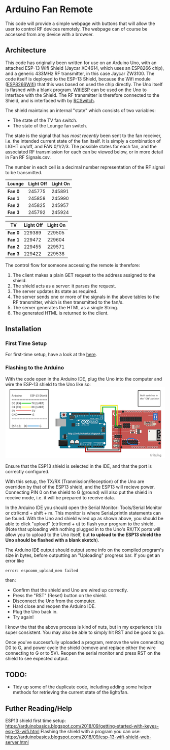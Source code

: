 # Arduino Fan Remote
This code will provide a simple webpage with buttons that will allow the user to control RF devices remotely. The webpage can of course be accessed from any device with a browser. 

## Architecture
This code has originally been written for use on an Arduino Uno, with an attached ESP-13 Wifi Shield (Jaycar XC4614, which uses an ESP8266 chip), and a generic 433MHz RF transmitter, in this case Jaycar ZW3100. The code itself is deployed to the ESP-13 Shield, because the Wifi module ([ESP8266Wifi](https://github.com/esp8266/Arduino)) that this was based on used the chip directly. The Uno itself is flashed with a blank program. [WifiESP](https://github.com/bportaluri/WiFiEsp) can be used on the Uno to interface with the Shield. The RF transmitter is therefore connected to the Shield, and is interfaced with by [RCSwitch](https://github.com/sui77/rc-switch). 

The shield maintains an internal "state" which consists of two variables:
  * The state of the TV fan switch.
  * The state of the Lounge fan switch.

The state is the signal that has *most recently* been sent to the fan receiver, i.e. the intended current state of the fan itself. It is simply a combination of LIGHT on/off, and FAN 0/1/2/3. The possible states for each fan, and the associated RF transmission for each can be viewed below, or in more detail in Fan RF Signals.csv. 

The number in each cell is a decimal number representation of the RF signal to be transmitted.

| **Lounge**    | **Light Off** | **Light On** |
|---------------|---------------|--------------|
| **Fan 0**     | 245775        | 245891       |
| **Fan 1**     | 245858        | 245990       |
| **Fan 2**     | 245825        | 245957       |
| **Fan 3**     | 245792        | 245924       |

| **TV**    | **Light Off** | **Light On** |
|-----------|---------------|--------------|
| **Fan 0** | 229389        | 229505       |
| **Fan 1** | 229472        | 229604       |
| **Fan 2** | 229455        | 229571       |
| **Fan 3** | 229422        | 229538       |

The control flow for someone accessing the remote is therefore:
1. The client makes a plain GET request to the address assigned to the shield.
2. The shield acts as a server: it parses the request.
3. The server updates its state as required.
4. The server sends one or more of the signals in the above tables to the RF transmitter, which is then transmitted to the fan/s. 
5. The server generates the HTML as a single String.
6. The generated HTML is returned to the client.

## Installation
### First Time Setup
For first-time setup, have a look at the [here](docs/first_time_setup.md).

### Flashing to the Arduino
With the code open in the Arduino IDE, plug the Uno into the computer and wire the ESP-13 shield to the Uno like so:
![Uno to ESP wiring](docs/Arduino_to_ESP13_Shield_connections_bb.png)

Ensure that the ESP13 shield is selected in the IDE, and that the port is correctly configured.

With this setup, the TX/RX (Tranmission/Reception) of the Uno are overriden by that of the ESP13 shield, and the ESP13 will recieve power. Connecting PIN 0 on the shield to G (ground) will also put the shield in receive mode, i.e. it will be prepared to receive data.

In the Arduino IDE you should open the Serial Monitor: Tools/Serial Monitor or ctrl/cmd + shift + m. This monitor is where Serial.println statements can be found. With the Uno and shield wired up as shown above, you should be able to click "upload" (ctrl/cmd + u) to flash your program to the shield. (Note that uploading with nothing plugged in to the Uno's RX/TX ports will allow you to upload to the Uno itself, but **to upload to the ESP13 shield the Uno should be flashed with a blank sketch**).

The Arduino IDE output should output some info on the compiled program's size in bytes, before outputting an "Uploading" progress bar. If you get an error like 
```
error: espcomm_upload_mem failed
```
then:
  * Confirm that the shield and Uno are wired up correctly.
  * Press the "RST" (Reset) button on the shield.
  * Disconnect the Uno from the computer.
  * Hard close and reopen the Arduino IDE.
  * Plug the Uno back in.
  * Try again!

I know the that the above process is kind of nuts, but in my experience it is super consistent. You may also be able to simply hit RST and be good to go.

Once you've successfully uploaded a program, remove the wire connecting D0 to G, and power cycle the shield (remove and replace either the wire connecting to G or to 5V). Reopen the serial monitor and press RST on the shield to see expected output.

## TODO:
  * Tidy up some of the duplicate code, including adding some helper methods for retrieving the current state of the light/fan.

## Futher Reading/Help
ESP13 shield first time setup: https://arduinobasics.blogspot.com/2018/09/getting-started-with-keyes-esp-13-wifi.html
Flashing the shield with a program you can use: https://arduinobasics.blogspot.com/2018/09/esp-13-wifi-shield-web-server.html